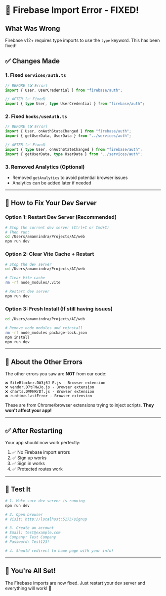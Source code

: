 # 🔧 Firebase Import Error - FIXED!

## What Was Wrong

Firebase v12+ requires type imports to use the `type` keyword. This has been fixed!

## ✅ Changes Made

### 1. Fixed `services/auth.ts`

```typescript
// BEFORE (❌ Error)
import { User, UserCredential } from "firebase/auth";

// AFTER (✅ Fixed)
import { type User, type UserCredential } from "firebase/auth";
```

### 2. Fixed `hooks/useAuth.ts`

```typescript
// BEFORE (❌ Error)
import { User, onAuthStateChanged } from "firebase/auth";
import { getUserData, UserData } from "../services/auth";

// AFTER (✅ Fixed)
import { type User, onAuthStateChanged } from "firebase/auth";
import { getUserData, type UserData } from "../services/auth";
```

### 3. Removed Analytics (Optional)

- Removed `getAnalytics` to avoid potential browser issues
- Analytics can be added later if needed

---

## 🚀 How to Fix Your Dev Server

### Option 1: Restart Dev Server (Recommended)

```bash
# Stop the current dev server (Ctrl+C or Cmd+C)
# Then run:
cd /Users/amannindra/Projects/AI/web
npm run dev
```

### Option 2: Clear Vite Cache + Restart

```bash
# Stop the dev server
cd /Users/amannindra/Projects/AI/web

# Clear Vite cache
rm -rf node_modules/.vite

# Restart dev server
npm run dev
```

### Option 3: Fresh Install (If still having issues)

```bash
cd /Users/amannindra/Projects/AI/web

# Remove node_modules and reinstall
rm -rf node_modules package-lock.json
npm install
npm run dev
```

---

## 📝 About the Other Errors

The other errors you saw are **NOT** from our code:

```
❌ SiteBlocker.DW3j6J-E.js - Browser extension
❌ vendor.D7tFNwJo.js - Browser extension
❌ charts.DVMNRrDf.js - Browser extension
❌ runtime.lastError - Browser extension
```

These are from Chrome/browser extensions trying to inject scripts. **They won't affect your app!**

---

## ✅ After Restarting

Your app should now work perfectly:

1. ✅ No Firebase import errors
2. ✅ Sign up works
3. ✅ Sign in works
4. ✅ Protected routes work

---

## 🧪 Test It

```bash
# 1. Make sure dev server is running
npm run dev

# 2. Open browser
# Visit: http://localhost:5173/signup

# 3. Create an account
# Email: test@example.com
# Company: Test Company
# Password: Test123!

# 4. Should redirect to home page with your info!
```

---

## 🎉 You're All Set!

The Firebase imports are now fixed. Just restart your dev server and everything will work! 🚀
